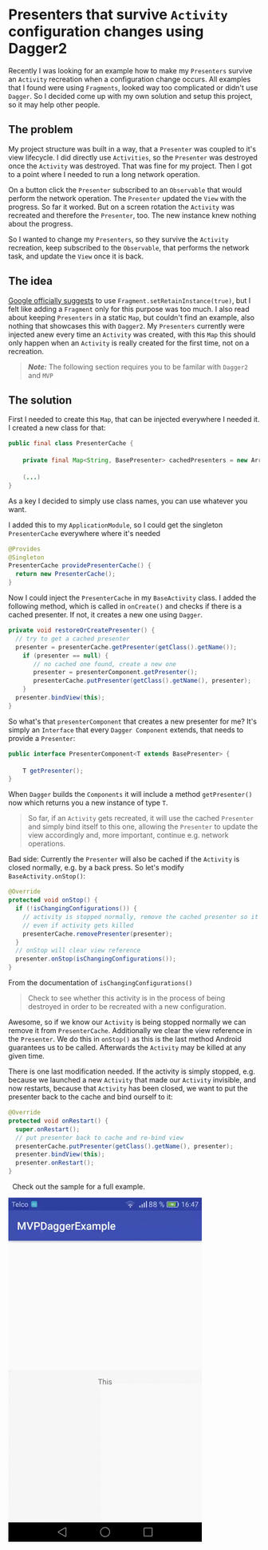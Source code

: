 # Presenters that survive `Activity` configuration changes using Dagger2

Recently I was looking for an example how to make my `Presenters` survive an `Activity` recreation when a configuration change occurs. All examples that I found were using `Fragments`, looked way too complicated or didn't use `Dagger`. So I decided come up with my own solution and setup this project, so it may help other people.

## The problem
My project structure was built in a way, that a `Presenter` was coupled to it's view lifecycle. I did directly use `Activities`, so the `Presenter` was destroyed once the `Activity` was destroyed. That was fine for my project. Then I got to a point where I needed to run a long network operation. 

On a button click the `Presenter` subscribed to an `Observable` that would perform the network operation. The `Presenter` updated the `View` with the progress. So far it worked. But on a screen rotation the `Activity` was recreated and therefore the `Presenter`, too. The new instance knew nothing about the progress.

So I wanted to change my `Presenters`, so they survive the `Activity` recreation, keep subscribed to the `Observable`, that performs the network task, and update the `View` once it is back.

## The idea
[Google officially suggests](https://developer.android.com/guide/topics/resources/runtime-changes.html) to use `Fragment.setRetainInstance(true)`, but I felt like adding a `Fragment` only for this purpose was too much. I also read about keeping `Presenters` in a static `Map`, but couldn't find an example, also nothing that showcases this with `Dagger2`. My `Presenters` currently were injected anew every time an `Activity` was created, with this `Map` this should only happen when an `Activity` is really created for the first time, not on a recreation.

> **_Note:_** The following section requires you to be familar with `Dagger2` and `MVP`

## The solution
First I needed to create this `Map`, that can be injected everywhere I needed it. I created a new class for that:
```java
public final class PresenterCache {

    private final Map<String, BasePresenter> cachedPresenters = new ArrayMap<>();

    (...)
}
```
As a key I decided to simply use class names, you can use whatever you want.

I added this to my `ApplicationModule`, so I could get the singleton `PresenterCache` everywhere where it's needed
```java
@Provides
@Singleton
PresenterCache providePresenterCache() {
  return new PresenterCache();
}
```

Now I could inject the `PresenterCache` in my `BaseActivity` class. I added the following method, which is called in `onCreate()` and checks if there is a cached presenter. If not, it creates a new one using `Dagger`.
```java
private void restoreOrCreatePresenter() {
  // try to get a cached presenter
  presenter = presenterCache.getPresenter(getClass().getName());
    if (presenter == null) {
       // no cached one found, create a new one
       presenter = presenterComponent.getPresenter();
       presenterCache.putPresenter(getClass().getName(), presenter);
    }
  presenter.bindView(this);
}
```

So what's that `presenterComponent` that creates a new presenter for me? It's simply an `Interface` that every `Dagger Component` extends, that needs to provide a `Presenter`:
```java
public interface PresenterComponent<T extends BasePresenter> {

    T getPresenter();
}
```

When `Dagger` builds the `Components` it will include a method `getPresenter()` now which returns you a new instance of type `T`.

> So far, if an `Activity` gets recreated, it will use the cached `Presenter` and simply bind itself to this one, allowing the `Presenter` to update the view accordingly and, more important, continue e.g. network operations.

Bad side: Currently the `Presenter` will also be cached if the `Activity` is closed normally, e.g. by a back press.
So let's modify `BaseActivity.onStop()`:
```java
@Override
protected void onStop() {
  if (!isChangingConfigurations()) {
    // activity is stopped normally, remove the cached presenter so it's not cached
    // even if activity gets killed
    presenterCache.removePresenter(presenter);
  }
  // onStop will clear view reference
  presenter.onStop(isChangingConfigurations());
}
```
From the documentation of `isChangingConfigurations()`
> Check to see whether this activity is in the process of being destroyed in order to be recreated with a new configuration.

Awesome, so if we know our `Activity` is being stopped normally we can remove it from `PresenterCache`. Additionally we clear the view reference in the `Presenter`. We do this in `onStop()` as this is the last method Android guarantees us to be called. Afterwards the `Activity` may be killed at any given time.

There is one last modification needed. If the activity is simply stopped, e.g. because we launched a new `Activity` that made our `Activity` invisible, and now restarts, because that `Activity` has been closed, we want to put the presenter back to the cache and bind ourself to it:
```java
@Override
protected void onRestart() {
  super.onRestart();
  // put presenter back to cache and re-bind view
  presenterCache.putPresenter(getClass().getName(), presenter);
  presenter.bindView(this);
  presenter.onRestart();
}
```
  
Check out the sample for a full example.

![Example](example.gif)

